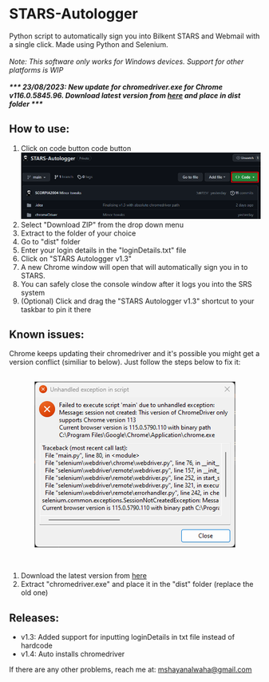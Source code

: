 # STARS-Autologger
Python script to automatically sign you into Bilkent STARS and Webmail with a single click. Made using Python and Selenium.
<br><br>
<i>Note: This software only works for Windows devices. Support for other platforms is WIP</i>
<br><br>
<b><i>*** 23/08/2023: New update for chromedriver.exe for Chrome v116.0.5845.96. Download latest version from <a href="https://edgedl.me.gvt1.com/edgedl/chrome/chrome-for-testing/116.0.5845.96/win64/chromedriver-win64.zip">here</a> and place in dist folder ***</i></b>
## How to use:
1. Click on code button code button
<img src="src/code button.png"><br>
2. Select "Download ZIP" from the drop down menu
3. Extract to the folder of your choice
4. Go to "dist" folder
5. Enter your login details in the "loginDetails.txt" file
6. Click on "STARS Autologger v1.3"
7. A new Chrome window will open that will automatically sign you in to STARS.
8. You can safely close the console window after it logs you into the SRS system
9. (Optional) Click and drag the "STARS Autologger v1.3" shortcut to your taskbar to pin it there

## Known issues:
Chrome keeps updating their chromedriver and it's possible you might get a version conflict (similiar to below). Just follow the steps below to fix it:
<br><br>
<p align="center"><img src="src/chromeDriver error.png"></p>
<br>

1. Download the latest version from <a href="https://chromedriver.chromium.org/downloads">here</a>
2. Extract "chromedriver.exe" and place it in the "dist" folder (replace the old one)

## Releases:
- v1.3: Added support for inputting loginDetails in txt file instead of hardcode
- v1.4: Auto installs chromedriver 

If there are any other problems, reach me at: mshayanalwaha@gmail.com
